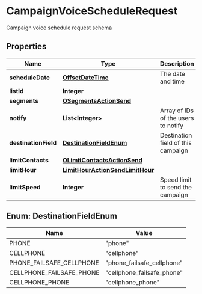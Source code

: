 

# CampaignVoiceScheduleRequest

Campaign voice schedule request schema
## Properties

Name | Type | Description | Notes
------------ | ------------- | ------------- | -------------
**scheduleDate** | [**OffsetDateTime**](OffsetDateTime.md) | The date and time |  [optional]
**listId** | **Integer** |  | 
**segments** | [**OSegmentsActionSend**](OSegmentsActionSend.md) |  | 
**notify** | **List&lt;Integer&gt;** | Array of IDs of the users to notify |  [optional]
**destinationField** | [**DestinationFieldEnum**](#DestinationFieldEnum) | Destination field of this campaign | 
**limitContacts** | [**OLimitContactsActionSend**](OLimitContactsActionSend.md) |  |  [optional]
**limitHour** | [**LimitHourActionSendLimitHour**](LimitHourActionSendLimitHour.md) |  |  [optional]
**limitSpeed** | **Integer** | Speed limit to send the campaign |  [optional]



## Enum: DestinationFieldEnum

Name | Value
---- | -----
PHONE | &quot;phone&quot;
CELLPHONE | &quot;cellphone&quot;
PHONE_FAILSAFE_CELLPHONE | &quot;phone_failsafe_cellphone&quot;
CELLPHONE_FAILSAFE_PHONE | &quot;cellphone_failsafe_phone&quot;
CELLPHONE_PHONE | &quot;cellphone_phone&quot;



